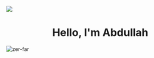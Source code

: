 ![](https://hit.yhype.me/github/profile?user_id=73560425)
<h1 align="center">Hello, I'm Abdullah</h1>

[//]: # (<p align="center"> <img src="https://komarev.com/ghpvc/?username=zer-far&label=Profile%20views&color=0e75b6&style=flat" alt="zer-far" /> </p>)

[//]: # (<p>&nbsp;<img align="left" src="https://github-readme-stats.vercel.app/api?username=zer-far&show_icons=true&locale=en" alt="zer-far" /></p>)

<p><img align="left" src="https://github-readme-streak-stats.herokuapp.com/?user=zer-far&" alt="zer-far" /></p>
